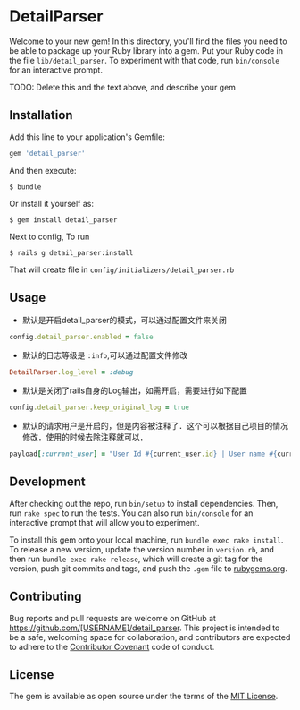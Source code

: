 # DetailParser

Welcome to your new gem! In this directory, you'll find the files you need to be able to package up your Ruby library into a gem. Put your Ruby code in the file `lib/detail_parser`. To experiment with that code, run `bin/console` for an interactive prompt.

TODO: Delete this and the text above, and describe your gem

## Installation

Add this line to your application's Gemfile:

```ruby
gem 'detail_parser'
```

And then execute:

    $ bundle

Or install it yourself as:

    $ gem install detail_parser

Next to config, To run

    $ rails g detail_parser:install

That will create file in `config/initializers/detail_parser.rb`

## Usage

  - 默认是开启detail_parser的模式，可以通过配置文件来关闭

  ```ruby
  config.detail_parser.enabled = false
  ```

  - 默认的日志等级是 `:info`,可以通过配置文件修改

  ```ruby
  DetailParser.log_level = :debug
  ```

  - 默认是关闭了rails自身的Log输出，如需开启，需要进行如下配置

  ```ruby
  config.detail_parser.keep_original_log = true
  ```

  - 默认的请求用户是开启的，但是内容被注释了．这个可以根据自己项目的情况修改．使用的时候去除注释就可以．

  ```ruby
  payload[:current_user] = "User Id #{current_user.id} | User name #{current_user.name}"
  ```


## Development

After checking out the repo, run `bin/setup` to install dependencies. Then, run `rake spec` to run the tests. You can also run `bin/console` for an interactive prompt that will allow you to experiment.

To install this gem onto your local machine, run `bundle exec rake install`. To release a new version, update the version number in `version.rb`, and then run `bundle exec rake release`, which will create a git tag for the version, push git commits and tags, and push the `.gem` file to [rubygems.org](https://rubygems.org).

## Contributing

Bug reports and pull requests are welcome on GitHub at https://github.com/[USERNAME]/detail_parser. This project is intended to be a safe, welcoming space for collaboration, and contributors are expected to adhere to the [Contributor Covenant](http://contributor-covenant.org) code of conduct.


## License

The gem is available as open source under the terms of the [MIT License](http://opensource.org/licenses/MIT).
